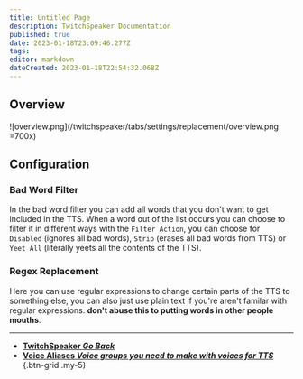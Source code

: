 ```yaml
---
title: Untitled Page
description: TwitchSpeaker Documentation
published: true
date: 2023-01-18T23:09:46.277Z
tags: 
editor: markdown
dateCreated: 2023-01-18T22:54:32.068Z
---
```


## Overview
![overview.png](/twitchspeaker/tabs/settings/replacement/overview.png =700x)

## Configuration
### Bad Word Filter
In the bad word filter you can add all words that you don't want to get included in the TTS. When a word out of the list occurs you can choose to filter it in different ways with the `Filter Action`, you can choose for `Disabled` (ignores all bad words), `Strip` (erases all bad words from TTS) or `Yeet All` (literally yeets all the contents of the TTS).

### Regex Replacement
Here you can use regular expressions to change certain parts of the TTS to something else, you can also just use plain text if you're aren't familar with regular expressions.
**don't abuse this to putting words in other people mouths**.

---

- [<i class="mdi mdi-chevron-left"></i>**TwitchSpeaker *Go Back***](/en/TwitchSpeaker)
- [<i class="mdi mdi-account-voice text--twitch"></i>**Voice Aliases *Voice groups you need to make with voices for TTS***](/TwitchSpeaker/Settings/Voice-Aliases)
{.btn-grid .my-5}